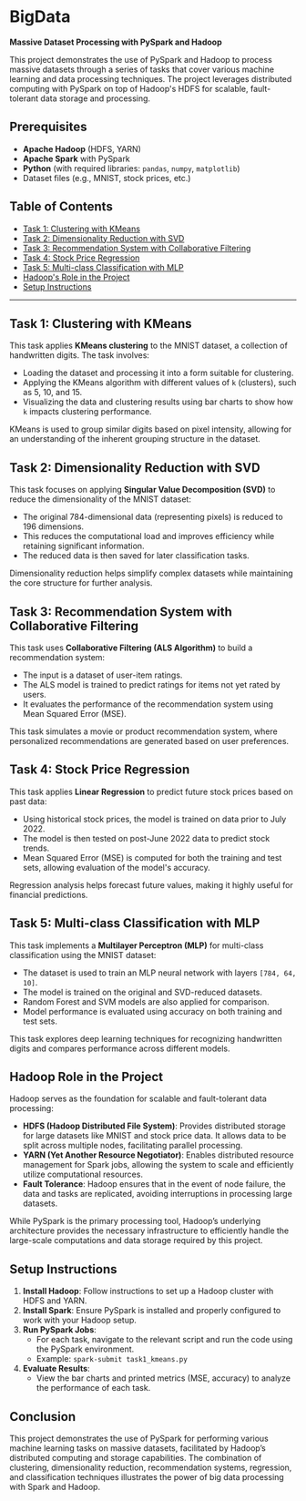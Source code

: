 # BigData
**Massive Dataset Processing with PySpark and Hadoop**

This project demonstrates the use of PySpark and Hadoop to process massive datasets through a series of tasks that cover various machine learning and data processing techniques. The project leverages distributed computing with PySpark on top of Hadoop's HDFS for scalable, fault-tolerant data storage and processing.

## Prerequisites
- **Apache Hadoop** (HDFS, YARN)
- **Apache Spark** with PySpark
- **Python** (with required libraries: `pandas`, `numpy`, `matplotlib`)
- Dataset files (e.g., MNIST, stock prices, etc.)

## Table of Contents
- [Task 1: Clustering with KMeans](#task-1-clustering-with-kmeans)
- [Task 2: Dimensionality Reduction with SVD](#task-2-dimensionality-reduction-with-svd)
- [Task 3: Recommendation System with Collaborative Filtering](#task-3-recommendation-system-with-collaborative-filtering)
- [Task 4: Stock Price Regression](#task-4-stock-price-regression)
- [Task 5: Multi-class Classification with MLP](#task-5-multi-class-classification-with-mlp)
- [Hadoop's Role in the Project](#hadoop-role-in-the-project)
- [Setup Instructions](#setup-instructions)

---

## Task 1: Clustering with KMeans
This task applies **KMeans clustering** to the MNIST dataset, a collection of handwritten digits. The task involves:
- Loading the dataset and processing it into a form suitable for clustering.
- Applying the KMeans algorithm with different values of `k` (clusters), such as 5, 10, and 15.
- Visualizing the data and clustering results using bar charts to show how `k` impacts clustering performance.
  
KMeans is used to group similar digits based on pixel intensity, allowing for an understanding of the inherent grouping structure in the dataset.

## Task 2: Dimensionality Reduction with SVD
This task focuses on applying **Singular Value Decomposition (SVD)** to reduce the dimensionality of the MNIST dataset:
- The original 784-dimensional data (representing pixels) is reduced to 196 dimensions.
- This reduces the computational load and improves efficiency while retaining significant information.
- The reduced data is then saved for later classification tasks.

Dimensionality reduction helps simplify complex datasets while maintaining the core structure for further analysis.

## Task 3: Recommendation System with Collaborative Filtering
This task uses **Collaborative Filtering (ALS Algorithm)** to build a recommendation system:
- The input is a dataset of user-item ratings.
- The ALS model is trained to predict ratings for items not yet rated by users.
- It evaluates the performance of the recommendation system using Mean Squared Error (MSE).

This task simulates a movie or product recommendation system, where personalized recommendations are generated based on user preferences.

## Task 4: Stock Price Regression
This task applies **Linear Regression** to predict future stock prices based on past data:
- Using historical stock prices, the model is trained on data prior to July 2022.
- The model is then tested on post-June 2022 data to predict stock trends.
- Mean Squared Error (MSE) is computed for both the training and test sets, allowing evaluation of the model's accuracy.

Regression analysis helps forecast future values, making it highly useful for financial predictions.

## Task 5: Multi-class Classification with MLP
This task implements a **Multilayer Perceptron (MLP)** for multi-class classification using the MNIST dataset:
- The dataset is used to train an MLP neural network with layers `[784, 64, 10]`.
- The model is trained on the original and SVD-reduced datasets.
- Random Forest and SVM models are also applied for comparison.
- Model performance is evaluated using accuracy on both training and test sets.

This task explores deep learning techniques for recognizing handwritten digits and compares performance across different models.

## Hadoop Role in the Project
Hadoop serves as the foundation for scalable and fault-tolerant data processing:
- **HDFS (Hadoop Distributed File System)**: Provides distributed storage for large datasets like MNIST and stock price data. It allows data to be split across multiple nodes, facilitating parallel processing.
- **YARN (Yet Another Resource Negotiator)**: Enables distributed resource management for Spark jobs, allowing the system to scale and efficiently utilize computational resources.
- **Fault Tolerance**: Hadoop ensures that in the event of node failure, the data and tasks are replicated, avoiding interruptions in processing large datasets.

While PySpark is the primary processing tool, Hadoop’s underlying architecture provides the necessary infrastructure to efficiently handle the large-scale computations and data storage required by this project.

## Setup Instructions
1. **Install Hadoop**: Follow instructions to set up a Hadoop cluster with HDFS and YARN.
2. **Install Spark**: Ensure PySpark is installed and properly configured to work with your Hadoop setup.
3. **Run PySpark Jobs**:
    - For each task, navigate to the relevant script and run the code using the PySpark environment.
    - Example: `spark-submit task1_kmeans.py`
4. **Evaluate Results**:
    - View the bar charts and printed metrics (MSE, accuracy) to analyze the performance of each task.

## Conclusion
This project demonstrates the use of PySpark for performing various machine learning tasks on massive datasets, facilitated by Hadoop’s distributed computing and storage capabilities. The combination of clustering, dimensionality reduction, recommendation systems, regression, and classification techniques illustrates the power of big data processing with Spark and Hadoop.
